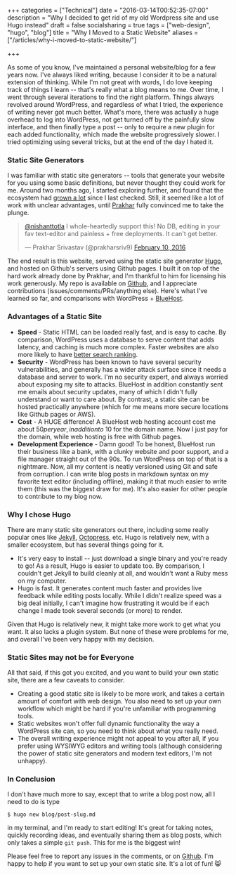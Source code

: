 +++
categories = ["Technical"]
date = "2016-03-14T00:52:35-07:00"
description = "Why I decided to get rid of my old Wordpress site and use Hugo instead"
draft = false
socialsharing = true
tags = ["web-design", "hugo", "blog"]
title = "Why I Moved to a Static Website"
aliases = ["/articles/why-i-moved-to-static-website/"]

+++

As some of you know, I've maintained a personal website/blog for a few years now. I've always liked writing, because I consider it to be a natural extension of thinking. While I'm not great with words, I do love keeping track of things I learn -- that's really what a blog means to me. Over time, I went through several iterations to find the right platform. Things always revolved around WordPress, and regardless of what I tried, the experience of writing never got much better. What's more, there was actually a huge overhead to log into WordPress, not get turned off by the painfully slow interface, and then finally type a post -- only to require a new plugin for each added functionality, which made the website progressively slower. I tried optimizing using several tricks, but at the end of the day I hated it.

### Static Site Generators

I was familiar with static site generators -- tools that generate your website for you using some basic definitions, but never thought they could work for me. Around two months ago, I started exploring further, and found that the ecosystem had [grown a lot](https://www.staticgen.com/) since I last checked. Still, it seemed like a lot of work with unclear advantages, until [Prakhar](https://twitter.com/prakharsriv9) fully convinced me to take the plunge.

<blockquote class="twitter-tweet tw-align-center" data-lang="en"><p lang="en" dir="ltr"><a href="https://twitter.com/nishanttotla">@nishanttotla</a> I whole-heartedly support this! No DB, editing in your fav text-editor and painless + free deployments. It can&#39;t get better.</p>&mdash; Prakhar Srivastav (@prakharsriv9) <a href="https://twitter.com/prakharsriv9/status/697481406956572672">February 10, 2016</a></blockquote>
<script async src="//platform.twitter.com/widgets.js" charset="utf-8"></script>

The end result is this website, served using the static site generator [Hugo](https://gohugo.io/), and hosted on Github's servers using Github pages. I built it on top of the hard work already done by Prakhar, and I'm thankful to him for licensing his work generously. My repo is available on <a href="https://github.com/nishanttotla/hugo-blog-skeleton" title="Source code">Github<i class="icon-github-circled"></i></a>, and I appreciate contributions (issues/comments/PRs/anything else). Here's what I've learned so far, and comparisons with WordPress + [BlueHost](https://www.bluehost.com/).

### Advantages of a Static Site

- **Speed** - Static HTML can be loaded really fast, and is easy to cache. By comparison, WordPress uses a database to serve content that adds latency, and caching is much more complex. Faster websites are also more likely to have [better search ranking](https://webmasters.googleblog.com/2010/04/using-site-speed-in-web-search-ranking.html).
- **Security** - WordPress has been known to have several security vulnerabilities, and generally has a wider attack surface since it needs a database and server to work. I'm no security expert, and always worried about exposing my site to attacks. BlueHost in addition constantly sent me emails about security updates, many of which I didn't fully understand or want to care about. By contrast, a static site can be hosted practically anywhere (which for me means more secure locations like Github pages or AWS).
- **Cost** - A HUGE difference! A BlueHost web hosting account cost me about $50 per year, in addition to ~$10 for the domain name. Now I just pay for the domain, while web hosting is free with Github pages.
- **Development Experience** - Damn good! To be honest, BlueHost run their business like a bank, with a clunky website and poor support, and a file manager straight out of the 90s. To run WordPress on top of that is a nightmare. Now, all my content is neatly versioned using Git and safe from corruption. I can write blog posts in markdown syntax on my favorite text editor (including offline), making it that much easier to write them (this was the biggest draw for me). It's also easier for other people to contribute to my blog now.

### Why I chose Hugo

There are many static site generators out there, including some really popular ones like [Jekyll](https://jekyllrb.com/), [Octopress](http://octopress.org/), etc. Hugo is relatively new, with a smaller ecosystem, but has several things going for it.

- It's very easy to install -- just download a single binary and you're ready to go! As a result, Hugo is easier to update too. By comparison, I couldn't get Jekyll to build cleanly at all, and wouldn't want a Ruby mess on my computer.
- Hugo is fast. It generates content much faster and provides live feedback while editing posts locally. While I didn't realize speed was a big deal initially, I can't imagine how frustrating it would be if each change I made took several seconds (or more) to render.

Given that Hugo is relatively new, it might take more work to get what you want. It also lacks a plugin system. But none of these were problems for me, and overall I've been very happy with my decision.

### Static Sites may not be for Everyone

All that said, if this got you excited, and you want to build your own static site, there are a few caveats to consider.

- Creating a good static site is likely to be more work, and takes a certain amount of comfort with web design. You also need to set up your own workflow which might be hard if you're unfamiliar with programming tools.
- Static websites won't offer full dynamic functionality the way a WordPress site can, so you need to think about what you really need.
- The overall writing experience might not appeal to you after all, if you prefer using WYSIWYG editors and writing tools (although considering the power of static site generators and modern text editors, I'm not unhappy).

### In Conclusion

I don't have much more to say, except that to write a blog post now, all I need to do is type
```
$ hugo new blog/post-slug.md
```
in my terminal, and I'm ready to start editing! It's great for taking notes, quickly recording ideas, and eventually sharing them as blog posts, which only takes a simple `git push`. This for me is the biggest win!

Please feel free to report any issues in the comments, or on [Github](https://github.com/nishanttotla/hugo-blog-skeleton). I'm happy to help if you want to set up your own static site. It's a lot of fun! 😸